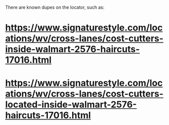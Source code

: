 There are known dupes on the locator, such as:

# https://www.signaturestyle.com/locations/wv/cross-lanes/cost-cutters-inside-walmart-2576-haircuts-17016.html

# https://www.signaturestyle.com/locations/wv/cross-lanes/cost-cutters-located-inside-walmart-2576-haircuts-17016.html
